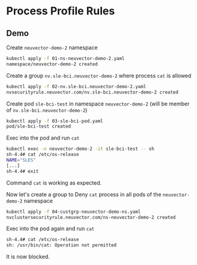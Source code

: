 # Process Profile Rules

## Demo

Create `neuvector-demo-2` namespace

```bash
kubectl apply -f 01-ns-neuvector-demo-2.yaml
namespace/neuvector-demo-2 created
```

Create a group `nv.sle-bci.neuvector-demo-2` where process `cat` is allowed

```bash
kubectl apply -f 02-nv.sle-bci.neuvector-demo-2.yaml
nvsecurityrule.neuvector.com/nv.sle-bci.neuvector-demo-2 created
```

Create pod `sle-bci-test` in namespace `neuvector-demo-2` (will be member of `nv.sle-bci.neuvector-demo-2`)

```bash
kubectl apply -f 03-sle-bci-pod.yaml
pod/sle-bci-test created
```

Exec into the pod and run `cat`

```bash
kubectl exec -n neuvector-demo-2 -it sle-bci-test -- sh
sh-4.4# cat /etc/os-release 
NAME="SLES"
[...]
sh-4.4# exit
```

Command `cat` is working as expected.

Now let's create a group to Deny `cat` process in all pods of the `neuvector-demo-2` namespace

```bash
kubectl apply -f 04-custgrp-neuvector-demo-ns.yaml
nvclustersecurityrule.neuvector.com/ns-neuvector-demo-2 created
```

Exec into the pod again and run `cat`

```bash
sh-4.4# cat /etc/os-release 
sh: /usr/bin/cat: Operation not permitted
```

It is now blocked.

